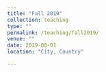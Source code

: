 ```yaml
---
title: "Fall 2019"
collection: teaching
type: ""
permalink: /teaching/fall2019/
venue: ""
date: 2019-08-01
location: "City, Country"

---
```



